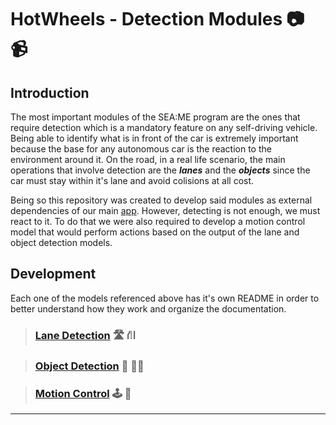 # HotWheels - Detection Modules 📷 📹
## Introduction
The most important modules of the SEA:ME program are the ones that require detection which is a mandatory feature on any self-driving vehicle. Being able to identify what is in front of the car is extremely important because the base for any autonomous car is the reaction to the environment around it. On the road, in a real life scenario, the main operations that involve detection are the ***lanes*** and the ***objects*** since the car must stay within it's lane and avoid colisions at all cost.  
  
Being so this repository was created to develop said modules as external dependencies of our main [app](https://github.com/SEAME-pt/2024-2025-HotWheels/tree/main). However, detecting is not enough, we must react to it. To do that we were also required to develop a motion control model that would perform actions based on the output of the lane and object detection models.

## Development
Each one of the models referenced above has it's own README in order to better understand how they work and organize the documentation.


> ### [Lane Detection](https://github.com/SEAME-pt/HotWheels-Lane_Detection/blob/main/Lane-Detection.md) 🛣️ ⛙
  
> ### [Object Detection](https://github.com/SEAME-pt/HotWheels-Lane_Detection/blob/main/Object-Detection.md) 🚏 🚶‍♂️
  
> ### [Motion Control](https://github.com/SEAME-pt/HotWheels-Lane_Detection/blob/main/Motion-Control.md) 🕹️ 🚗

___
